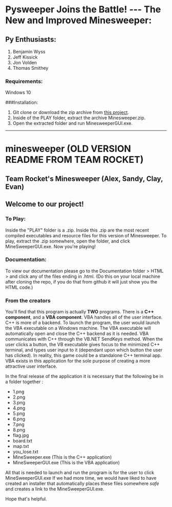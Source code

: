 # Pysweeper Joins the Battle! --- The New and Improved Minesweeper:

## Py Enthusiasts:

1. Benjamin Wyss
2. Jeff Kissick
3. Jon Volden
4. Thomas Smithey

### Requirements:
Windows 10

###Installation:
1. Git clone or download the zip archive from [this project](https://github.com/pysweeper/minesweeper.git).
2. Inside of the PLAY folder, extract the archive Minesweeper.zip.
3. Open the extracted folder and run MinesweeperGUI.exe.

----

# minesweeper (OLD VERSION README FROM TEAM ROCKET)
## Team Rocket's Minesweeper (Alex, Sandy, Clay, Evan)

## Welcome to our project! 

### To Play:
Inside the "PLAY" folder is a .zip. Inside this .zip are the most recent compiled executables and resource files for
this version of Minesweeper. To play, extract the .zip somewhere, open the folder, and click MineSweeperGUI.exe.
Now you're playing!

### Documentation:
To view our documentation please go to the Documentation folder > HTML > and click any of the files ending in .html.
(Do this on your local machine after cloning the repo, if you do that from github it will just show you the
HTML code.)

### From the creators
You'll find that this program is actually **TWO** programs. There is a **C++ component**, and a **VBA component**.
VBA handles all of the user interface. C++ is more of a backend. To launch the program, the user would launch the
VBA executable on a Windows machine. The VBA executable will automatically open and close the C++ backend as it is needed.
VBA communicates with C++ through the VB.NET SendKeys method. When the user clicks a button, the VB executable gives focus to the
minimized C++ terminal, and types user input to it (dependant upon which button the user has clicked). In reality, this game could be a
standalone C++ terminal app. VBA exists in this application for the sole purpose of creating a more attractive user interface. 

In the final release of the application it is necessary that the following be in a folder together :
* 1.png
* 2.png
* 3.png
* 4.png
* 5.png
* 6.png
* 7.png
* 8.png
* flag.jpg
* board.txt
* map.txt
* you_lose.txt
* MineSweeper.exe (This is the C++ application)
* MineSweeperGUI.exe (This is the VBA application)

All that is needed to launch and run the program is for the user to click MineSweeperGUI.exe
If we had more time, we would have liked to have created an installer that automatically places these files somewhere *safe* and
creates a link to the MineSweeperGUI.exe.

Hope that's helpful.
